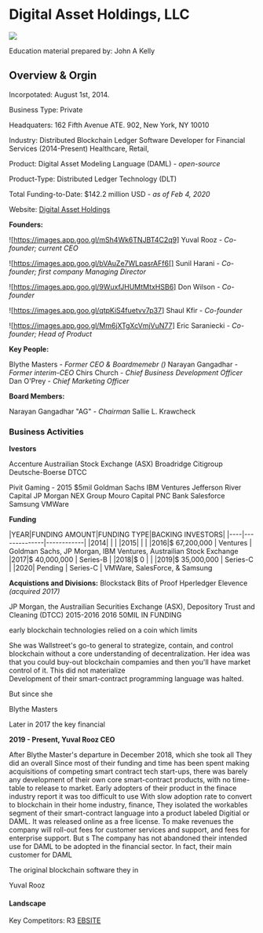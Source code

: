 # **Digital Asset Holdings, LLC** 

![](https://images.app.goo.gl/t3QfhmBiBrkd4iuw7) 

Education material prepared by: John  A Kelly

## Overview & Orgin

Incorpotated: August 1st, 2014.

Business Type: Private

Headquaters: 162 Fifth Avenue ATE. 902, New York, NY 10010

Industry: Distributed Blockchain Ledger Software Developer for Financial Services (2014-Present) Healthcare, Retail, 

Product: Digital Asset Modeling Language (DAML) - *open-source*

Product-Type: Distributed Ledger Technology (DLT)

Total Funding-to-Date: $142.2 million USD - *as of Feb 4, 2020*

Website: [Digital Asset Holdings](www.digitalasset.com)

**Founders:**

![https://images.app.goo.gl/mSh4Wk6TNJBT4C2q9]
Yuval Rooz - *Co-founder; current CEO* 

![https://images.app.goo.gl/bVAuZe7WLpasrAFf6[] 
Sunil Harani - *Co-founder; first company Managing Director*

![https://images.app.goo.gl/9WuxfJHUMtMtxHSB6]
Don Wilson - *Co-founder*

![https://images.app.goo.gl/qtpKiS4fuetvv7p37]
Shaul Kfir - *Co-founder*

![https://images.app.goo.gl/Mm6jXTgXcVmjVuN77]
Eric Saraniecki - *Co-founder; Head of Product*

**Key People:**

Blythe Masters - *Former CEO & Boardmemebr ()*
Narayan Gangadhar - *Former interim-CEO* 
Chirs Church - *Chief Business Development Officer*
Dan O'Prey - *Chief Marketing Officer*


**Board Members:**

Narayan Gangadhar "AG" - *Chairman* 
Sallie L. Krawcheck

### Business Activities

**Ivestors**

Accenture
Austrailian Stock Exchange (ASX)
Broadridge
Citigroup
Deutsche-Boerse
DTCC

Pivit Gaming - 2015 $5mil
Goldman Sachs
IBM Ventures
Jefferson River Capital 
JP Morgan
NEX Group
Mouro Capital
PNC Bank
Salesforce
Samsung 
VMWare

**Funding**

|YEAR|FUNDING AMOUNT|FUNDING TYPE|BACKING INVESTORS|
|----|--------------|------------|
|2014|              |            |
|2015|              |            |
|2016|$ 67,200,000  |  Ventures  | Goldman Sachs, JP Morgan, IBM Ventures, Austrailian Stock Exchange 
|2017|$ 40,000,000  |  Series-B  |
|2018|$          0  |            |
|2019|$ 35,000,000  |  Series-C  | 
|2020|     Pending  |  Series-C  | VMWare, SalesForce, & Samsung

**Acquistions and Divisions:**
Blockstack 
Bits of Proof
Hperledger 
Elevence *(acquired 2017)*

JP Morgan, the Austrailian Securities Exchange (ASX), Depository Trust and Cleaning (DTCC) 2015-2016
2016 50MIL IN FUNDING 


early blockchain technologies relied on a coin which limits 

She was Wallstreet's go-to general to strategize, contain, and control blockchain without a core understanding of decentralization. Her idea was that you could buy-out blockchain compamies and then you'll have market control of it. This did not materialize  
Development of their smart-contract programming language was halted. 

But since she 

Blythe Masters 

Later in 2017 the key financial 

**2019 - Present, Yuval Rooz CEO**

After Blythe Master's departure in December 2018, which she took all
They did an overall 
Since most of their funding and time has been spent making acquisitions of competing smart contract tech start-ups, there was barely any development of their own core smart-contract products, with no time-table to release to market. Early adopters of their product in the finace industry report it was too difficult to use 
With slow adoption rate to convert to blockchain in their home industry, finance, 
They isolated the workables segment of their smart-contract language into a product labeled Digitial  or DAML. It was released online as a free license. To make revenues the company will roll-out fees for customer services and support, and fees for enterprise support. But s
The company has not abandoned their intended use for DAML to be adopted in the financial sector. In fact, their main customer for DAML 




 


The original blockchain software they in

Yuval Rooz 

#### Landscape

Key Competitors:
R3  [EBSITE](https://www.r3.com/)